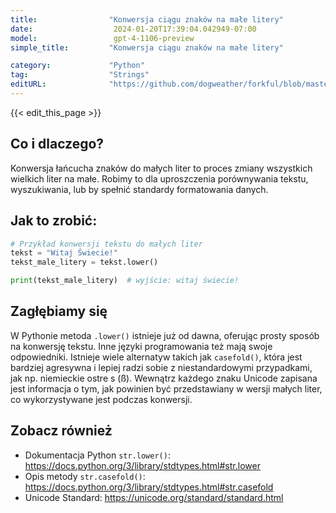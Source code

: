 ```yaml
---
title:                "Konwersja ciągu znaków na małe litery"
date:                  2024-01-20T17:39:04.042949-07:00
model:                 gpt-4-1106-preview
simple_title:         "Konwersja ciągu znaków na małe litery"

category:             "Python"
tag:                  "Strings"
editURL:              "https://github.com/dogweather/forkful/blob/master/content/pl/python/converting-a-string-to-lower-case.md"
---
```


{{< edit_this_page >}}

## Co i dlaczego?
Konwersja łańcucha znaków do małych liter to proces zmiany wszystkich wielkich liter na małe. Robimy to dla uproszczenia porównywania tekstu, wyszukiwania, lub by spełnić standardy formatowania danych.

## Jak to zrobić:
```python
# Przykład konwersji tekstu do małych liter
tekst = "Witaj Świecie!"
tekst_male_litery = tekst.lower()

print(tekst_male_litery)  # wyjście: witaj świecie!
```

## Zagłębiamy się
W Pythonie metoda `.lower()` istnieje już od dawna, oferując prosty sposób na konwersję tekstu. Inne języki programowania też mają swoje odpowiedniki. Istnieje wiele alternatyw takich jak `casefold()`, która jest bardziej agresywna i lepiej radzi sobie z niestandardowymi przypadkami, jak np. niemieckie ostre s (ß). Wewnątrz każdego znaku Unicode zapisana jest informacja o tym, jak powinien być przedstawiany w wersji małych liter, co wykorzystywane jest podczas konwersji.

## Zobacz również
- Dokumentacja Python `str.lower()`: https://docs.python.org/3/library/stdtypes.html#str.lower
- Opis metody `str.casefold()`: https://docs.python.org/3/library/stdtypes.html#str.casefold
- Unicode Standard: https://unicode.org/standard/standard.html
